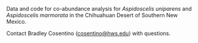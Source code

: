 Data and code for co-abundance analysis for <i>Aspidoscelis uniparens</i> and <i>Aspidoscelis marmorata</i> in the Chihuahuan Desert of Southern New Mexico.

Contact Bradley Cosentino (cosentino@hws.edu) with questions.
